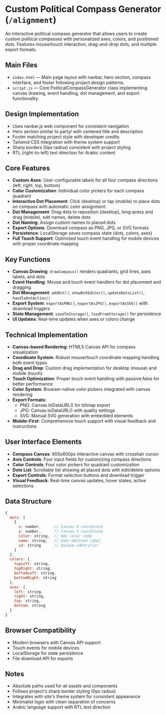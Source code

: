 # Custom Political Compass Generator (`/alignment`)

An interactive political compass generator that allows users to create custom political compasses with personalized axes, colors, and positioned dots. Features mouse/touch interaction, drag-and-drop dots, and multiple export formats.

## Main Files
- `index.html` — Main page layout with navbar, hero section, compass interface, and footer following project design patterns.
- `script.js` — Core PoliticalCompassGenerator class implementing canvas drawing, event handling, dot management, and export functionality.

## Design Implementation
- Uses navbar.js web component for consistent navigation
- Hero section similar to party/ with centered title and description
- Footer matching project style with developer credits
- Tailwind CSS integration with theme system support
- Sharp borders (0px radius) consistent with project styling
- RTL (right-to-left) text direction for Arabic content

## Core Features
- **Custom Axes**: User-configurable labels for all four compass directions (left, right, top, bottom)
- **Color Customization**: Individual color pickers for each compass quadrant
- **Interactive Dot Placement**: Click (desktop) or tap (mobile) to place dots on compass with automatic color assignment
- **Dot Management**: Drag dots to reposition (desktop), long-press and drag (mobile), edit names, delete dots
- **Dot Naming**: Assign custom names to placed dots
- **Export Options**: Download compass as PNG, JPG, or SVG formats
- **Persistence**: LocalStorage saves compass state (dots, colors, axes)
- **Full Touch Support**: Optimized touch event handling for mobile devices with proper coordinate mapping

## Key Functions
- **Canvas Drawing**: `drawCompass()` renders quadrants, grid lines, axes labels, and dots
- **Event Handling**: Mouse and touch event handlers for dot placement and dragging
- **Dot Management**: `addDot()`, `showDotEditor()`, `updateDotsList()`, `handleDotAction()`
- **Export System**: `exportAsPNG()`, `exportAsJPG()`, `exportAsSVG()` with download triggers
- **State Management**: `saveToStorage()`, `loadFromStorage()` for persistence
- **UI Updates**: Real-time updates when axes or colors change

## Technical Implementation
- **Canvas-based Rendering**: HTML5 Canvas API for compass visualization
- **Coordinate System**: Robust mouse/touch coordinate mapping handling both event types
- **Drag and Drop**: Custom drag implementation for desktop (mouse) and mobile (touch)
- **Touch Optimization**: Proper touch event handling with passive:false for better performance
- **Color System**: Browser-native color pickers integrated with canvas rendering
- **Export Formats**:
  - PNG: Canvas.toDataURL() for bitmap export
  - JPG: Canvas.toDataURL() with quality settings
  - SVG: Manual SVG generation with embedded elements
- **Mobile-First**: Comprehensive touch support with visual feedback and instructions

## User Interface Elements
- **Compass Canvas**: 600x600px interactive canvas with crosshair cursor
- **Axis Controls**: Four input fields for customizing compass directions
- **Color Controls**: Four color pickers for quadrant customization
- **Dots List**: Scrollable list showing all placed dots with edit/delete options
- **Export Controls**: Format selection buttons and download trigger
- **Visual Feedback**: Real-time canvas updates, hover states, active selections

## Data Structure
```javascript
{
  dots: [
    {
      x: number,      // Canvas X coordinate
      y: number,      // Canvas Y coordinate
      color: string,  // Hex color code
      name: string,   // User-defined label
      id: string      // Unique identifier
    }
  ],
  colors: {
    topLeft: string,
    topRight: string,
    bottomLeft: string,
    bottomRight: string
  },
  axes: {
    left: string,
    right: string,
    top: string,
    bottom: string
  }
}
```

## Browser Compatibility
- Modern browsers with Canvas API support
- Touch events for mobile devices
- LocalStorage for state persistence
- File download API for exports

## Notes
- Absolute paths used for all assets and components
- Follows project's sharp border styling (0px radius)
- Integrates with site's theme system for consistent appearance
- Minimalist logic with clean separation of concerns
- Arabic language support with RTL text direction
